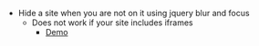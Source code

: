 * Hide a site when you are not on it using jquery blur and focus<br>
    * Does not work if your site includes iframes
        * [Demo](https://hiderframe.vercel.app)
